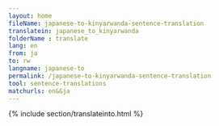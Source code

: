 ```yaml
---
layout: home
fileName: japanese-to-kinyarwanda-sentence-translation
translatein: japanese_to_kinyarwanda
folderName : translate
lang: en
from: ja
to: rw
langname: japanese-to
permalink: /japanese-to-kinyarwanda-sentence-translation
tool: sentence-translations
matchurls: en&&ja
---
```

{% include section/translateinto.html %}
